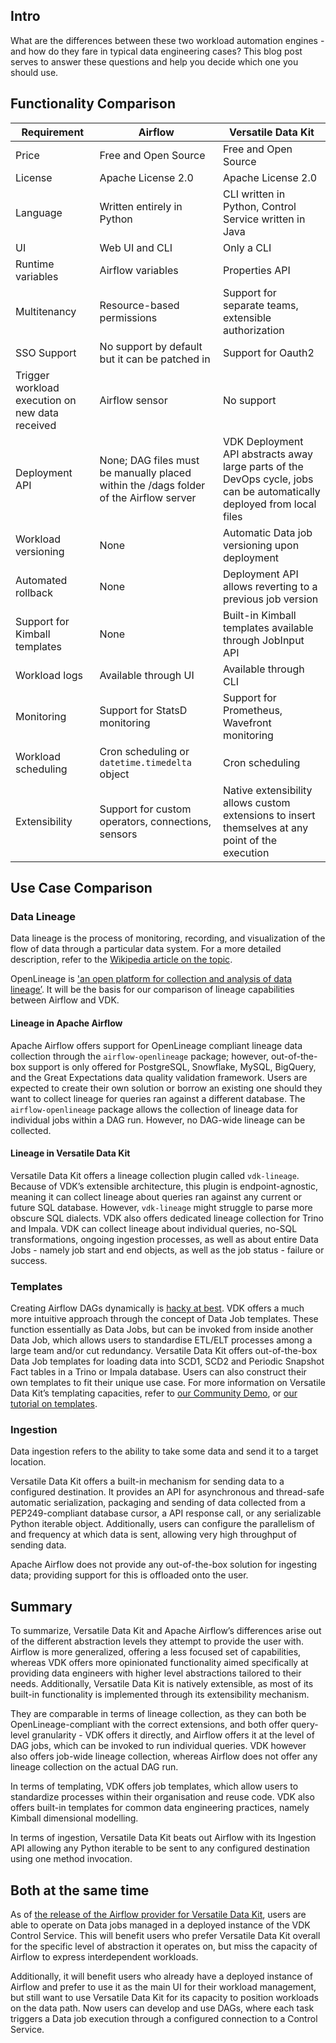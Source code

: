## Intro

What are the differences between these two workload automation engines - and how do they fare in typical data engineering cases? This blog post serves to answer these questions and help you decide which one you should use.

## Functionality Comparison

| Requirement            | Airflow                | Versatile Data Kit     |
|------------------------|------------------------|------------------------|
| Price                  | Free and Open Source   | Free and Open Source   |
| License                | Apache License 2.0     | Apache License 2.0     |
| Language               | Written entirely in Python | CLI written in Python, Control Service written in Java |
| UI                     | Web UI and CLI         | Only a CLI             |
| Runtime variables      | Airflow variables | Properties API     |
| Multitenancy           | Resource-based permissions | Support for separate teams, extensible authorization |
| SSO Support            | No support by default but it can be patched in | Support for Oauth2 |
| Trigger workload execution on new data received | Airflow sensor | No support |
| Deployment API         | None; DAG files must be manually placed within the /dags folder of the Airflow server | VDK Deployment API abstracts away large parts of the DevOps cycle, jobs can be automatically deployed from local files |
| Workload versioning    | None | Automatic Data job versioning upon deployment |
| Automated rollback     | None | Deployment API allows reverting to a previous job version |
| Support for Kimball templates  | None | Built-in Kimball templates available through JobInput API |
| Workload logs          | Available through UI | Available through CLI |
| Monitoring             | Support for StatsD monitoring | Support for Prometheus, Wavefront monitoring |
| Workload scheduling    | Cron scheduling or `datetime.timedelta` object | Cron scheduling |
| Extensibility          | Support for custom operators, connections, sensors | Native extensibility allows custom extensions to insert themselves at any point of the execution |



## Use Case Comparison

### Data Lineage

Data lineage is the process of monitoring, recording, and visualization of the flow of data through a particular data system. For a more detailed description, refer to the [Wikipedia article on the topic](https://en.wikipedia.org/wiki/Data_lineage).

OpenLineage is ['an open platform for collection and analysis of data lineage’](https://openlineage.io/). It will be the basis for our comparison of lineage capabilities between Airflow and VDK.

#### Lineage in Apache Airflow

Apache Airflow offers support for OpenLineage compliant lineage data collection through the `airflow-openlineage` package; however, out-of-the-box support is only offered for PostgreSQL, Snowflake, MySQL, BigQuery, and the Great Expectations data quality validation framework. Users are expected to create their own solution or borrow an existing one should they want to collect lineage for queries ran against a different database.
The `airflow-openlineage` package allows the collection of lineage data for individual jobs within a DAG run. However, no DAG-wide lineage can be collected.

#### Lineage in Versatile Data Kit

Versatile Data Kit offers a lineage collection plugin called `vdk-lineage`. Because of VDK’s extensible architecture, this plugin is endpoint-agnostic, meaning it can collect lineage about queries ran against any current or future SQL database. However, `vdk-lineage` might struggle to parse more obscure SQL dialects.
VDK also offers dedicated lineage collection for Trino and Impala.
VDK can collect lineage about individual queries, no-SQL transformations, ongoing ingestion processes, as well as about entire Data Jobs - namely job start and end objects, as well as the job status - failure or success.



### Templates

Creating Airflow DAGs dynamically is [hacky at best](https://airflow.apache.org/docs/apache-airflow/stable/howto/dynamic-dag-generation.html). VDK offers a much more intuitive approach through the concept of Data Job templates. These function essentially as Data Jobs, but can be invoked from inside another Data Job, which allows users to standardise ETL/ELT processes among a large team and/or cut redundancy.
Versatile Data Kit offers out-of-the-box Data Job templates for loading data into SCD1, SCD2 and Periodic Snapshot Fact tables in a Trino or Impala database. Users can also construct their own templates to fit their unique use case.
For more information on Versatile Data Kit’s templating capacities, refer to [our Community Demo](https://www.youtube.com/watch?v=HIRt4bX4ddk), or [our tutorial on templates](https://github.com/vmware/versatile-data-kit/wiki/SQL-Data-Processing-templates-examples).


### Ingestion

Data ingestion refers to the ability to take some data and send it to a target location.

Versatile Data Kit offers a built-in mechanism for sending data to a configured destination. It provides an API for asynchronous and thread-safe automatic serialization, packaging and sending of data collected from a PEP249-compliant database cursor, a API response call, or any serializable Python iterable object. Additionally, users can configure the parallelism of and frequency at which data is sent, allowing very high throughput of sending data.

Apache Airflow does not provide any out-of-the-box solution for ingesting data; providing support for this is offloaded onto the user.



## Summary

To summarize, Versatile Data Kit and Apache Airflow’s differences arise out of the different abstraction levels they attempt to provide the user with. Airflow is more generalized, offering a less focused set of capabilities, whereas VDK offers more opinionated functionality aimed specifically at providing data engineers with higher level abstractions tailored to their needs. Additionally, Versatile Data Kit is natively extensible, as most of its built-in functionality is implemented through its extensibility mechanism.

They are comparable in terms of lineage collection, as they can both be OpenLineage-compliant with the correct extensions, and both offer query-level granularity - VDK offers it directly, and Airflow offers it at the level of DAG jobs, which can be invoked to run individual queries. VDK however also offers job-wide lineage collection, whereas Airflow does not offer any lineage collection on the actual DAG run.

In terms of templating, VDK offers job templates, which allow users to standardize processes within their organisation and reuse code. VDK also offers built-in templates for common data engineering practices, namely Kimball dimensional modelling.

In terms of ingestion, Versatile Data Kit beats out Airflow with its Ingestion API allowing any Python iterable to be sent to any configured destination using one method invocation.

## Both at the same time

As of [the release of the Airflow provider for Versatile Data Kit](https://medium.com/versatile-data-kit/integrating-apache-airflow-with-versatile-data-kit-41de65a354a2), users are able to operate on Data jobs managed in a deployed instance of the VDK Control Service. This will benefit users who prefer Versatile Data Kit overall for the specific level of abstraction it operates on, but miss the capacity of Airflow to express interdependent workloads.

Additionally, it will benefit users who already have a deployed instance of Airflow and prefer to use it as the main UI for their workload management, but still want to use Versatile Data Kit for its capacity to position workloads on the data path. Now users can develop and use DAGs, where each task triggers a Data job execution through a configured connection to a Control Service.
